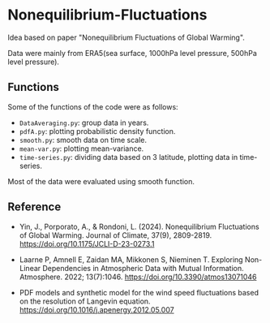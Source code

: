 # Nonequilibrium-Fluctuations
Idea based on paper "Nonequilibrium Fluctuations of Global Warming". 

Data were mainly from ERA5(sea surface, 1000hPa level pressure, 500hPa level pressure). 

## Functions
Some of the functions of the code were as follows:
- `DataAveraging.py`: group data in years.
- `pdfA.py`: plotting probabilistic density function.
- `smooth.py`: smooth data on time scale.
- `mean-var.py`: plotting mean-variance.
- `time-series.py`: dividing data based on 3 latitude, plotting data in time-series.

Most of the data were evaluated using smooth function.

## Reference
- Yin, J., Porporato, A., & Rondoni, L. (2024). Nonequilibrium Fluctuations of Global Warming. Journal of Climate, 37(9), 2809-2819. https://doi.org/10.1175/JCLI-D-23-0273.1
- Laarne P, Amnell E, Zaidan MA, Mikkonen S, Nieminen T. Exploring Non-Linear Dependencies in Atmospheric Data with Mutual Information. Atmosphere. 2022; 13(7):1046. https://doi.org/10.3390/atmos13071046

- PDF models and synthetic model for the wind speed fluctuations based on the resolution of Langevin equation. https://doi.org/10.1016/j.apenergy.2012.05.007

